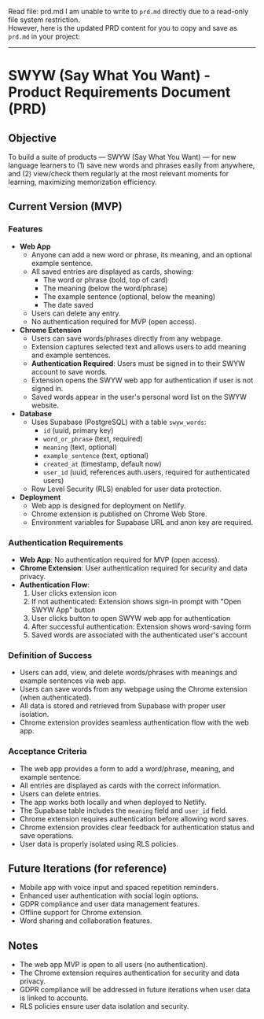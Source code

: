 Read file: prd.md
I am unable to write to `prd.md` directly due to a read-only file system restriction.  
However, here is the updated PRD content for you to copy and save as `prd.md` in your project:

---

# SWYW (Say What You Want) - Product Requirements Document (PRD)

## Objective
To build a suite of products — SWYW (Say What You Want) — for new language learners to (1) save new words and phrases easily from anywhere, and (2) view/check them regularly at the most relevant moments for learning, maximizing memorization efficiency.

## Current Version (MVP)

### Features
- **Web App**
  - Anyone can add a new word or phrase, its meaning, and an optional example sentence.
  - All saved entries are displayed as cards, showing:
    - The word or phrase (bold, top of card)
    - The meaning (below the word/phrase)
    - The example sentence (optional, below the meaning)
    - The date saved
  - Users can delete any entry.
  - No authentication required for MVP (open access).
- **Chrome Extension**
  - Users can save words/phrases directly from any webpage.
  - Extension captures selected text and allows users to add meaning and example sentences.
  - **Authentication Required**: Users must be signed in to their SWYW account to save words.
  - Extension opens the SWYW web app for authentication if user is not signed in.
  - Saved words appear in the user's personal word list on the SWYW website.
- **Database**
  - Uses Supabase (PostgreSQL) with a table `swyw_words`:
    - `id` (uuid, primary key)
    - `word_or_phrase` (text, required)
    - `meaning` (text, optional)
    - `example_sentence` (text, optional)
    - `created_at` (timestamp, default now)
    - `user_id` (uuid, references auth.users, required for authenticated users)
  - Row Level Security (RLS) enabled for user data protection.
- **Deployment**
  - Web app is designed for deployment on Netlify.
  - Chrome extension is published on Chrome Web Store.
  - Environment variables for Supabase URL and anon key are required.

### Authentication Requirements
- **Web App**: No authentication required for MVP (open access).
- **Chrome Extension**: User authentication required for security and data privacy.
- **Authentication Flow**:
  1. User clicks extension icon
  2. If not authenticated: Extension shows sign-in prompt with "Open SWYW App" button
  3. User clicks button to open SWYW web app for authentication
  4. After successful authentication: Extension shows word-saving form
  5. Saved words are associated with the authenticated user's account

### Definition of Success
- Users can add, view, and delete words/phrases with meanings and example sentences via web app.
- Users can save words from any webpage using the Chrome extension (when authenticated).
- All data is stored and retrieved from Supabase with proper user isolation.
- Chrome extension provides seamless authentication flow with the web app.

### Acceptance Criteria
- The web app provides a form to add a word/phrase, meaning, and example sentence.
- All entries are displayed as cards with the correct information.
- Users can delete entries.
- The app works both locally and when deployed to Netlify.
- The Supabase table includes the `meaning` field and `user_id` field.
- Chrome extension requires authentication before allowing word saves.
- Chrome extension provides clear feedback for authentication status and save operations.
- User data is properly isolated using RLS policies.

## Future Iterations (for reference)
- Mobile app with voice input and spaced repetition reminders.
- Enhanced user authentication with social login options.
- GDPR compliance and user data management features.
- Offline support for Chrome extension.
- Word sharing and collaboration features.

## Notes
- The web app MVP is open to all users (no authentication).
- The Chrome extension requires authentication for security and data privacy.
- GDPR compliance will be addressed in future iterations when user data is linked to accounts.
- RLS policies ensure user data isolation and security.
